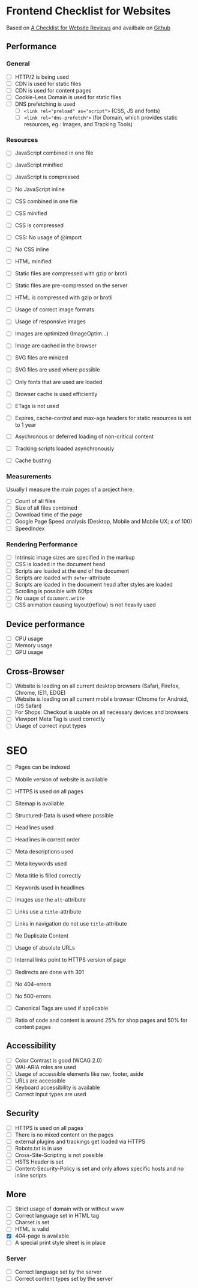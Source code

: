 # Frontend Checklist for Websites

Based on [A Checklist for Website Reviews](https://drublic.de/blog/frontend-checklist/) and availbale on [Github](https://github.com/drublic/checklist)

## Performance

### General

- [ ] HTTP/2 is being used
- [ ] CDN is used for static files
- [ ] CDN is used for content pages
- [ ] Cookie-Less Domain is used for static files
- [ ] DNS prefetching is used
  - [ ] `<link rel="preload" as="script">` (CSS, JS and fonts)
  - [ ] `<link rel="dns-prefetch">` (for Domain, which provides static resources, eg.: Images, and Tracking Tools)

### Resources

- [ ] JavaScript combined in one file
- [ ] JavaScript minified
- [ ] JavaScript is compressed
- [ ] No JavaScript inline
- [ ] CSS combined in one file
- [ ] CSS minified
- [ ] CSS is compressed
- [ ] CSS: No usage of @import
- [ ] No CSS inline
- [ ] HTML minified
- [ ] Static files are compressed with gzip or brotli
- [ ] Static files are pre-compressed on the server
- [ ] HTML is compressed with gzip or brotli
- [ ] Usage of correct image formats
- [ ] Usage of responsive images
- [ ] Images are optimized (ImageOptim…)
- [ ] Image are cached in the browser
- [ ] SVG files are minized
- [ ] SVG files are used where possible
- [ ] Only fonts that are used are loaded
- [ ] Browser cache is used efficiently
- [ ] ETags is not used
- [ ] Expires, cache-control and max-age headers for static resources is set to 1 year

- [ ] Asychronous or deferred loading of non-critical content
- [ ] Tracking scripts loaded asynchronously

- [ ] Cache busting

### Measurements

Usually I measure the main pages of a project here.

- [ ] Count of all files
- [ ] Size of all files combined
- [ ] Download time of the page
- [ ] Google Page Speed analysis (Desktop, Mobile and Mobile UX; x of 100)
- [ ] SpeedIndex

### Rendering Performance

- [ ] Intrinsic image sizes are specified in the markup
- [ ] CSS is loaded in the document head
- [ ] Scripts are loaded at the end of the document
- [ ] Scripts are loaded with `defer`-attribute
- [ ] Scripts are loaded in the document head after styles are loaded
- [ ] Scrolling is possible with 60fps
- [ ] No usage of `document.write`
- [ ] CSS animation causing layout(reflow) is not heavily used

## Device performance

- [ ] CPU usage
- [ ] Memory usage
- [ ] GPU usage

## Cross-Browser

- [ ] Website is loading on all current desktop browsers (Safari, Firefox, Chrome, IE11, EDGE)
- [ ] Website is loading on all current mobile browser (Chrome for Android, iOS Safari)
- [ ] For Shops: Checkout is usable on all necessary devices and browsers
- [ ] Viewport Meta Tag is used correctly
- [ ] Usage of correct input types

# SEO

- [ ] Pages can be indexed
- [ ] Mobile version of website is available
- [ ] HTTPS is used on all pages
- [ ] Sitemap is available
- [ ] Structured-Data is used where possible
- [ ] Headlines used
- [ ] Headlines in correct order
- [ ] Meta descriptions used
- [ ] Meta keywords used
- [ ] Meta title is filled correctly

- [ ] Keywords used in headlines
- [ ] Images use the `alt`-attribute
- [ ] Links use a `title`-attribute
- [ ] Links in navigation do not use `title`-attribute
- [ ] No Duplicate Content
- [ ] Usage of absolute URLs

- [ ] Internal links point to HTTPS version of page
- [ ] Redirects are done with 301
- [ ] No 404-errors
- [ ] No 500-errors
- [ ] Canonical Tags are used if applicable
- [ ] Ratio of code and content is around 25% for shop pages and 50% for content pages

## Accessibility

- [ ] Color Contrast is good (WCAG 2.0)
- [ ] WAI-ARIA roles are used
- [ ] Usage of accessible elements like nav, footer, aside
- [ ] URLs are accessible
- [ ] Keyboard accessibility is available
- [ ] Correct input types are used

## Security

- [ ] HTTPS is used on all pages
- [ ] There is no mixed content on the pages
- [ ] external plugins and trackings get loaded via HTTPS
- [ ] Robots.txt is in use
- [ ] Cross-Site-Scripting is not possible
- [ ] HSTS Header is set
- [ ] Content-Security-Policy is set and only allows specific hosts and no inline scripts

## More

- [ ] Strict usage of domain with or without www
- [ ] Correct language set in HTML tag
- [ ] Charset is set
- [ ] HTML is valid
- [X] 404-page is available
- [ ] A special print style sheet is in place

### Server

- [ ] Correct language set by the server
- [ ] Correct content types set by the server

